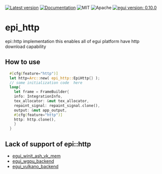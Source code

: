 [![Latest version](https://img.shields.io/crates/v/epi_http.svg)](https://crates.io/crates/egui_vulkano_backend)
[![Documentation](https://docs.rs/epi_http/badge.svg)](https://docs.rs/egui_vulkano_backend)
![MIT](https://img.shields.io/badge/license-MIT-blue.svg)
![Apache](https://img.shields.io/badge/license-Apache-blue.svg)
[![egui version: 0.10.0](https://img.shields.io/badge/egui%20version-0.10.0-orange)](https://docs.rs/egui/0.10.0/egui/index.html)
# epi_http 
epi::http implementation this enables all of egui platform have http download capability
## How to use
  ```rust
    #[cfg(feature="http")]
    let http=Arc::new( epi_http::EpiHttp{} );
    // some initialization code  here
    loop{
      let frame = FrameBuilder{
      info: IntegrationInfo,
      tex_allocator: &mut tex_allocator,
      repaint_signal: repaint_signal.clone(),
      output: &mut app_output,
      #[cfg(feature="http")]
      http: http.clone(),
      }
    }
  ```
##  Lack of support of  epi::http
  * [egui_winit_ash_vk_mem](https://crates.io/crates/egui_winit_ash_vk_mem)
  * [egui_wgpu_backend](https://crates.io/crates/egui_wgpu_backend)
  * [egui_vulkano_backend](https://crates.io/crates/egui_vulkano_backend)
  
